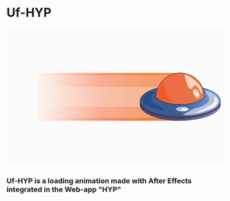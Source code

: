 # Uf-HYP

![animation](https://github.com/mrhate8/Uf-HYP/blob/master/ufo-blind.gif)

### Uf-HYP is a loading animation made with After Effects integrated in the Web-app "HYP"

